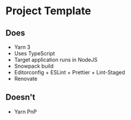 # Project Template

## Does
- Yarn 3
- Uses TypeScript
- Target application runs in NodeJS
- Snowpack build
- Editorconfig + ESLint + Prettier + Lint-Staged
- Renovate

## Doesn't
- Yarn PnP
